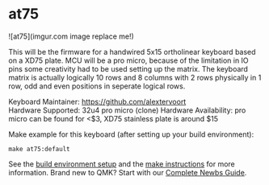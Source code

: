 # at75

![at75](imgur.com image replace me!)

This will be the firmware for a handwired 5x15 ortholinear keyboard based on a XD75 plate.
MCU will be a pro micro, because of the limitation in IO pins some creativity had to be used setting up the matrix.
The keyboard matrix is actually logically 10 rows and 8 columns with 2 rows physically in 1 row, odd and even positions in seperate logical rows. <needs drawing here to clarify>

Keyboard Maintainer: https://github.com/alextervoort  
Hardware Supported: 32u4 pro micro  (clone)
Hardware Availability: pro micro can be found for <$3, XD75 stainless plate is around $15

Make example for this keyboard (after setting up your build environment):

    make at75:default

See the [build environment setup](https://docs.qmk.fm/#/getting_started_build_tools) and the [make instructions](https://docs.qmk.fm/#/getting_started_make_guide) for more information. Brand new to QMK? Start with our [Complete Newbs Guide](https://docs.qmk.fm/#/newbs).
